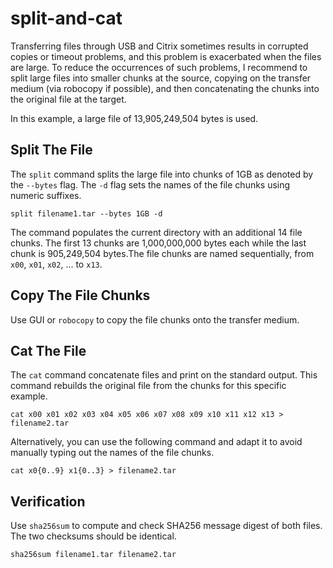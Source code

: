 # split-and-cat

Transferring files through USB and Citrix sometimes results in corrupted copies or timeout problems, and this problem is exacerbated when the files are large. To reduce the occurrences of such problems, I recommend to split large files into smaller chunks at the source, copying on the transfer medium (via robocopy if possible), and then concatenating the chunks into the original file at the target.

In this example, a large file of 13,905,249,504 bytes is used.

## Split The File
The `split` command splits the large file into chunks of 1GB as denoted by the `--bytes` flag. The `-d` flag sets the names of the file chunks using numeric suffixes.

    split filename1.tar --bytes 1GB -d

The command populates the current directory with an additional 14 file chunks. The first 13 chunks are 1,000,000,000 bytes each while the last chunk is 905,249,504 bytes.The file chunks are named sequentially, from `x00`, `x01`, `x02`, ... to `x13`.

## Copy The File Chunks
Use GUI or `robocopy` to copy the file chunks onto the transfer medium.

## Cat The File
The `cat` command concatenate files and print on the standard output. This command rebuilds the original file from the chunks for this specific example.

    cat x00 x01 x02 x03 x04 x05 x06 x07 x08 x09 x10 x11 x12 x13 > filename2.tar

Alternatively, you can use the following command and adapt it to avoid manually typing out the names of the file chunks.

    cat x0{0..9} x1{0..3} > filename2.tar

## Verification
Use `sha256sum` to compute and check SHA256 message digest of both files. The two checksums should be identical.

    sha256sum filename1.tar filename2.tar
